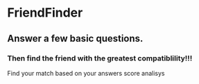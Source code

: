 # FriendFinder

## Answer a few basic questions.
### Then find the friend with the greatest compatiblility!!!

Find your match based on your answers score analisys